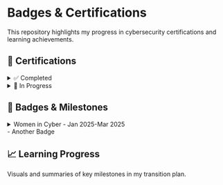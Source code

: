 # Badges & Certifications
This repository highlights my progress in cybersecurity certifications and learning achievements.


## 🧾 Certifications

<details>
  <summary>✅ Completed</summary>

- [Security+ - May 2024](https://www.credly.com/badges/d2c87cac-c8fc-4a88-abbd-b8a6186de7f8/public_url)
- [Google Cybersecurity Professional Certificate - Nov 2024](https://www.credly.com/badges/af91d701-a9e4-4d85-89f8-235c82200fcc/public_url)

</details>

<details>
  <summary>🚧 In Progress </summary>

- Certified Internal Auditor (CIA)
- ISACA IR Risk Fundamentals

</details>

## 🏅 Badges & Milestones
<details>
  <summary>Women in Cyber - Jan 2025-Mar 2025</summary>
  
    <details>
      <summary>🧩 Fundamentals</summary>
        - Linux Command Line  
        - PowerShell Basics  
        - Intro to Networking  
        - Secure Fundamentals  
        - Cyber 101  
    </details>
  <details>
    <summary>🛡️ Defensive Cyber</summary>
        - Intro to Velociraptor  
        - Threat Hunting  
        - Splunk  
        - Incident Response
    </details>  
  <details>
    <summary>☁️ Cloud Security</summary>
        - Amazon Web Services  
        - Incident Response & Forensics in AWS  
        - Top 10 AWS Attacker Techniques 2023  
    </details>
</details>
- Another Badge 

## 📈 Learning Progress
Visuals and summaries of key milestones in my transition plan.
